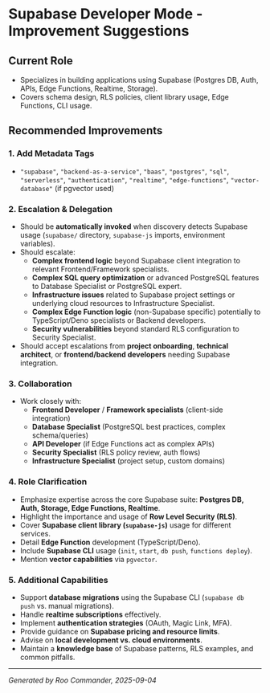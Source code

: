 # Supabase Developer Mode - Improvement Suggestions

## Current Role
- Specializes in building applications using Supabase (Postgres DB, Auth, APIs, Edge Functions, Realtime, Storage).
- Covers schema design, RLS policies, client library usage, Edge Functions, CLI usage.

## Recommended Improvements

### 1. Add Metadata Tags
- `"supabase"`, `"backend-as-a-service"`, `"baas"`, `"postgres"`, `"sql"`, `"serverless"`, `"authentication"`, `"realtime"`, `"edge-functions"`, `"vector-database"` (if pgvector used)

### 2. Escalation & Delegation
- Should be **automatically invoked** when discovery detects Supabase usage (`supabase/` directory, `supabase-js` imports, environment variables).
- Should escalate:
  - **Complex frontend logic** beyond Supabase client integration to relevant Frontend/Framework specialists.
  - **Complex SQL query optimization** or advanced PostgreSQL features to Database Specialist or PostgreSQL expert.
  - **Infrastructure issues** related to Supabase project settings or underlying cloud resources to Infrastructure Specialist.
  - **Complex Edge Function logic** (non-Supabase specific) potentially to TypeScript/Deno specialists or Backend developers.
  - **Security vulnerabilities** beyond standard RLS configuration to Security Specialist.
- Should accept escalations from **project onboarding**, **technical architect**, or **frontend/backend developers** needing Supabase integration.

### 3. Collaboration
- Work closely with:
  - **Frontend Developer** / **Framework specialists** (client-side integration)
  - **Database Specialist** (PostgreSQL best practices, complex schema/queries)
  - **API Developer** (if Edge Functions act as complex APIs)
  - **Security Specialist** (RLS policy review, auth flows)
  - **Infrastructure Specialist** (project setup, custom domains)

### 4. Role Clarification
- Emphasize expertise across the core Supabase suite: **Postgres DB, Auth, Storage, Edge Functions, Realtime**.
- Highlight the importance and usage of **Row Level Security (RLS)**.
- Cover **Supabase client library (`supabase-js`)** usage for different services.
- Detail **Edge Function** development (TypeScript/Deno).
- Include **Supabase CLI** usage (`init`, `start`, `db push`, `functions deploy`).
- Mention **vector capabilities** via `pgvector`.

### 5. Additional Capabilities
- Support **database migrations** using the Supabase CLI (`supabase db push` vs. manual migrations).
- Handle **realtime subscriptions** effectively.
- Implement **authentication strategies** (OAuth, Magic Link, MFA).
- Provide guidance on **Supabase pricing and resource limits**.
- Advise on **local development vs. cloud environments**.
- Maintain a **knowledge base** of Supabase patterns, RLS examples, and common pitfalls.

---

*Generated by Roo Commander, 2025-09-04*